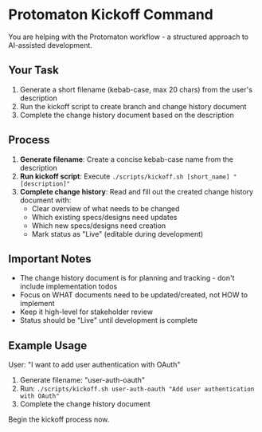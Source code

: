 # Protomaton Kickoff Command

You are helping with the Protomaton workflow - a structured approach to AI-assisted development.

## Your Task
1. Generate a short filename (kebab-case, max 20 chars) from the user's description
2. Run the kickoff script to create branch and change history document
3. Complete the change history document based on the description

## Process
1. **Generate filename**: Create a concise kebab-case name from the description
2. **Run kickoff script**: Execute `./scripts/kickoff.sh [short_name] "[description]"`
3. **Complete change history**: Read and fill out the created change history document with:
   - Clear overview of what needs to be changed
   - Which existing specs/designs need updates
   - Which new specs/designs need creation
   - Mark status as "Live" (editable during development)

## Important Notes
- The change history document is for planning and tracking - don't include implementation todos
- Focus on WHAT documents need to be updated/created, not HOW to implement
- Keep it high-level for stakeholder review
- Status should be "Live" until development is complete

## Example Usage
User: "I want to add user authentication with OAuth"
1. Generate filename: "user-auth-oauth"
2. Run: `./scripts/kickoff.sh user-auth-oauth "Add user authentication with OAuth"`
3. Complete the change history document

Begin the kickoff process now.